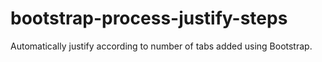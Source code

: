# bootstrap-process-justify-steps
Automatically justify according to number of tabs added using Bootstrap.
